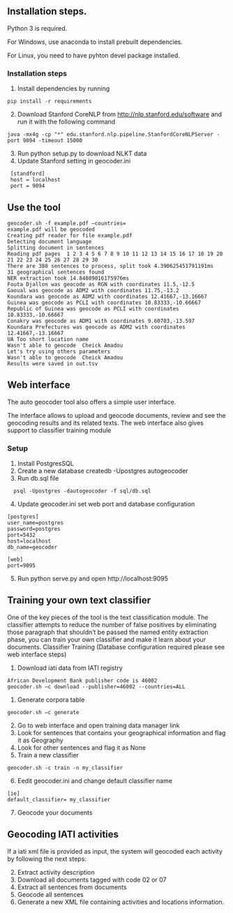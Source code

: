 ## Installation steps.

Python 3 is required.

For Windows, use anaconda to install prebuilt dependencies.

For Linux, you need to have pyhton devel package installed.

### Installation steps

1. Install dependencies by running
```
pip install -r requirements
```
2. Download Stanford CoreNLP from http://nlp.stanford.edu/software and run it with the following command
```
java -mx4g -cp "*" edu.stanford.nlp.pipeline.StanfordCoreNLPServer -port 9094 -timeout 15000
```
3. Run python setup.py to download NLKT data
4. Update Stanford setting in geocoder.ini
 ```
  [standford]
  host = localhost
  port = 9094
```
## Use the tool
 ```
geocoder.sh -f example.pdf –countries=
example.pdf will be geocoded
Creating pdf reader for file example.pdf
Detecting document language
Splitting document in sentences
Reading pdf pages  1 2 3 4 5 6 7 8 9 10 11 12 13 14 15 16 17 18 19 20 21 22 23 24 25 26 27 28 29 30
There are 380 sentences to process, split took 4.390625451791191ms
31 geographical sentences found
NER extraction took 14.84089016175976ms
Fouta Djallon was geocode as RGN with coordinates 11.5,-12.5
Gaoual was geocode as ADM2 with coordinates 11.75,-13.2
Koundara was geocode as ADM2 with coordinates 12.41667,-13.16667
Guinea was geocode as PCLI with coordinates 10.83333,-10.66667
Republic of Guinea was geocode as PCLI with coordinates 10.83333,-10.66667
Conakry was geocode as ADM1 with coordinates 9.60703,-13.597
Koundara Prefectures was geocode as ADM2 with coordinates 12.41667,-13.16667
UA Too short location name
Wasn't able to geocode  Cheick Amadou
Let's try using others parameters
Wasn't able to geocode  Cheick Amadou
Results were saved in out.tsv
 ```

## Web interface

The auto geocoder tool also offers a simple user interface.

The interface allows to upload and geocode documents, review and see the geocoding results and its related texts. The web interface also gives support to classifier training module

### Setup
1.	Install PostgresSQL
2.	Create a new database
createdb -Upostgres autogeocoder
3.	Run db.sql file
 ```
   psql -Upostgres -dautogeocoder -f sql/db.sql
 ```
4.	Update geocoder.ini set web port and database configuration
 ```
[postgres]
user_name=postgres
password=postgres
port=5432
host=localhost
db_name=geocoder

[web]
port=9095
 ```
5. Run python serve.py and open http://localhost:9095

## Training your own text classifier

One of the key pieces of the tool is the text classification module.
The classifier attempts to reduce the number of false positives by eliminating those paragraph that shouldn’t be passed the named entity extraction phase, you can train your own classifier and make it learn about your documents.
Classifier Training (Database configuration required please see web interface steps)

1. Download iati data from IATI registry
 ```
African Development Bank publisher code is 46002
geocoder.sh –c download --publisher=46002 --countries=ALL
 ```
1. Generate corpora table
 ```
geocoder.sh –c generate
 ```
2. Go to web interface and open training data manager link
3. Look for sentences that contains your geographical information and flag it as Geography
4. Look for other sentences and flag it as None
5. Train a new classifier
 ```
geocoder.sh -c train -n my_classifier
 ```
6. Eedit geocoder.ini and change default classifier name
  ```
 [ie]
default_classifier= my_classifier
 ```
7. Geocode your documents

## Geocoding IATI activities
If a iati xml file is provided as input, the system will geocoded each activity by following the next steps:

2)	Extract activity description
3)	Download all documents tagged with code 02 or 07
4)	Extract all sentences from documents
5)	Geocode all sentences
6)	Generate a new XML file containing activities and locations information.




